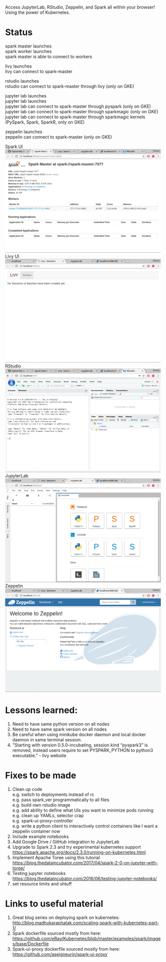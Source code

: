 Access JupyterLab, RStudio, Zeppelin, and Spark all within your browser! Using the power of Kubernetes. 


# Status

spark master launches  
spark worker launches  
spark master is able to connect to workers  

livy launches  
livy can connect to spark-master  

rstudio launches  
rstudio can connect to spark-master through livy (only on GKE)  

jupyter lab launches  
jupyter lab launches  
jupyter lab can connect to spark-master through pyspark (only on GKE)  
jupyter lab can connect to spark-master through sparkmagic (only on GKE)  
jupyter lab can connect to spark-master through sparkmagic kernels   (PySpark, Spark, SparkR, only on GKE)  

zeppelin launches  
zeppelin can connect to spark-master (only on GKE)  

Spark UI
![Image of Spark UI](/Images/Spark-ui.png)
Livy UI
![Image of Livy UI](/Images/Livy.png)
RStudio
![Image of RStudio](/Images/RStudio.png)
JupyterLab
![Image of JupyterLab](/Images/JupyterLab.png)
Zeppelin
![Image of Zeppelin](/Images/Zeppelin.png)  
<!-- ![Image of spark-shell](https://octodex.github.com/images/yaktocat.png)
![Image of pyspark](https://octodex.github.com/images/yaktocat.png)
![Image of sparkR](https://octodex.github.com/images/yaktocat.png)
![Image of bash](https://octodex.github.com/images/yaktocat.png) -->

# Lessons learned:

1. Need to have same python version on all nodes
2. Need to have same spark version on all nodes
3. Be careful when using minikube docker daemon and local docker daemon in same terminal session.
4. "Starting with version 0.5.0-incubating, session kind “pyspark3” is removed, instead users require to set PYSPARK_PYTHON to python3 executable." - livy website

# Fixes to be made

1. Clean up code  
e.g. switch to deployments instead of rc  
e.g. pass spark_ver programmatically to all files  
e.g. build own rstudio image  
e.g. add ability to define what UIs you want to minimize pods running  
e.g. clean up YAMLs, selector crap  
e.g. spark-ui-proxy-controller  
e.g. write a python client to interactively control containers like I want a zeppelin container now  
2. Include example notebooks  
3. Add Google Drive / GitHub integration to JupyterLab
4. Upgrade to Spark 2.3 and try experimental kubernetes support
https://spark.apache.org/docs/2.3.0/running-on-kubernetes.html
5. Implement Apache Toree using this tutorial https://blog.thedataincubator.com/2017/04/spark-2-0-on-jupyter-with-toree/
6. Testing jupyter notebooks
https://blog.thedataincubator.com/2016/06/testing-jupyter-notebooks/
7. set resource limits and shtuff

# Links to useful material

1. Great blog series on deploying spark on kubernetes:
http://blog.madhukaraphatak.com/scaling-spark-with-kubernetes-part-1/
2. Spark dockerfile sourced mostly from here:
https://github.com/eBay/Kubernetes/blob/master/examples/spark/images/base/Dockerfile
3. Spark-ui-proxy dockerfile sourced mostly from here:
https://github.com/aseigneurin/spark-ui-proxy
